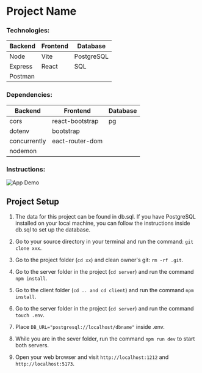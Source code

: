 # Project Name

### Technologies: 

| Backend 	| Frontend 	| Database   	|
|---------	|----------	|------------	|
| Node    	| Vite     	| PostgreSQL 	|
| Express 	| React    	| SQL        	|
| Postman 	|     	    |         	    |

### Dependencies: 

| Backend      	| Frontend        	| Database 	|
|--------------	|-----------------	|----------	|
| cors         	| react-bootstrap 	| pg       	|
| dotenv       	| bootstrap       	|          	|
| concurrently 	| eact-router-dom 	|          	|
| nodemon      	|                 	|          	|
 
### Instructions: 

![App Demo](app.gif)

## Project Setup

1. The data for this project can be found in db.sql. If you have PostgreSQL installed on your local machine, you can follow the instructions inside db.sql to set up the database.

2. Go to your source directory in your terminal and run the command: `git clone xxx`.

3. Go to the project folder (`cd xx`) and clean owner's git: `rm -rf .git`.

4. Go to the server folder in the project (`cd server`) and run the command `npm install`.

5. Go to the client folder (`cd .. and cd client`) and run the command `npm install`.

6. Go to the server folder in the project (`cd server`) and run the command `touch .env`.

7. Place `DB_URL="postgresql://localhost/dbname"` inside .env.

8. While you are in the sever folder, run the command `npm run dev` to start both servers.

9. Open your web browser and visit `http://localhost:1212` and `http://localhost:5173`.